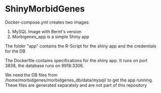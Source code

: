 # ShinyMorbidGenes
Docker-compose.yml creates two images:

1. MySQL Image with Bernt's version
2. Morbigenes_app is a simple Shiny app

The folder "app" contains the R-Script for the shiny app and the credentials for the DB

The Dockerfile contains specifications for the shiny app. It runs on port 3838, the database runs on 9918:3306. 

We need the DB files from /home/morbidgenes/morbidgenes_db/data/mysql/ to get the app running. These files are generated separately and are not part of this repository

